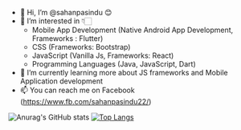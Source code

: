 - 👋 Hi, I’m @sahanpasindu 😊
- 👀 I’m interested in 👇🏻
    - Mobile App Development (Native Android App Development, Frameworks : Flutter) 
    - CSS (Frameworks: Bootstrap) 
    - JavaScript (Vanilla Js, Frameworks: React)
    - Programming Languages (Java, JavaScript, Dart)
- 🌱 I’m currently learning more about JS frameworks and Mobile Application development 
- 📫 You can reach me on Facebook (https://www.fb.com/sahanpasindu22/) 

![Anurag's GitHub stats](https://github-readme-stats.vercel.app/api?username=sahanpasindu&show_icons=true&theme=gruvbox) [![Top Langs](https://github-readme-stats.vercel.app/api/top-langs/?username=sahanpasindu&theme=dracula&layout=compact)](https://github.com/anuraghazra/github-readme-stats) 
